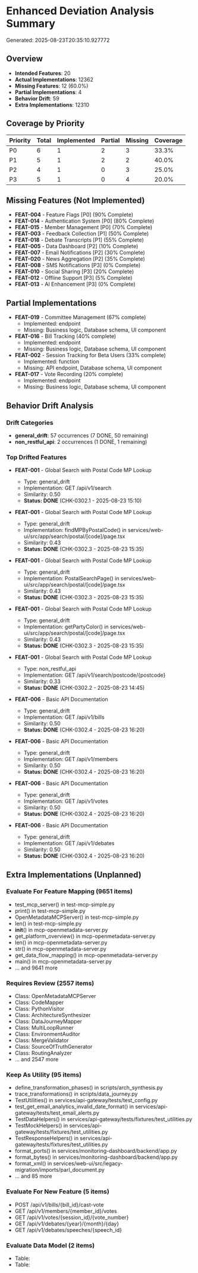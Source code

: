 # Enhanced Deviation Analysis Summary

Generated: 2025-08-23T20:35:10.927772

## Overview

- **Intended Features**: 20
- **Actual Implementations**: 12362
- **Missing Features**: 12 (60.0%)
- **Partial Implementations**: 4
- **Behavior Drift**: 59
- **Extra Implementations**: 12310

## Coverage by Priority

| Priority | Total | Implemented | Partial | Missing | Coverage |
|----------|-------|-------------|---------|---------|----------|
| P0 | 6 | 1 | 2 | 3 | 33.3% |
| P1 | 5 | 1 | 2 | 2 | 40.0% |
| P2 | 4 | 1 | 0 | 3 | 25.0% |
| P3 | 5 | 1 | 0 | 4 | 20.0% |

## Missing Features (Not Implemented)

- **FEAT-004** - Feature Flags [P0] (90% Complete)
- **FEAT-014** - Authentication System [P0] (80% Complete)
- **FEAT-015** - Member Management [P0] (70% Complete)
- **FEAT-003** - Feedback Collection [P1] (50% Complete)
- **FEAT-018** - Debate Transcripts [P1] (55% Complete)
- **FEAT-005** - Data Dashboard [P2] (10% Complete)
- **FEAT-007** - Email Notifications [P2] (30% Complete)
- **FEAT-020** - News Aggregation [P2] (35% Complete)
- **FEAT-008** - SMS Notifications [P3] (0% Complete)
- **FEAT-010** - Social Sharing [P3] (20% Complete)
- **FEAT-012** - Offline Support [P3] (5% Complete)
- **FEAT-013** - AI Enhancement [P3] (0% Complete)

## Partial Implementations

- **FEAT-019** - Committee Management (67% complete)
  - Implemented: endpoint
  - Missing: Business logic, Database schema, UI component
- **FEAT-016** - Bill Tracking (40% complete)
  - Implemented: endpoint
  - Missing: Business logic, Database schema, UI component
- **FEAT-002** - Session Tracking for Beta Users (33% complete)
  - Implemented: function
  - Missing: API endpoint, Database schema, UI component
- **FEAT-017** - Vote Recording (20% complete)
  - Implemented: endpoint
  - Missing: Business logic, Database schema, UI component

## Behavior Drift Analysis

### Drift Categories

- **general_drift**: 57 occurrences (7 DONE, 50 remaining)
- **non_restful_api**: 2 occurrences (1 DONE, 1 remaining)

### Top Drifted Features

- **FEAT-001** - Global Search with Postal Code MP Lookup
  - Type: general_drift
  - Implementation: GET /api/v1/search
  - Similarity: 0.50
  - **Status: DONE** (CHK-0302.1 - 2025-08-23 15:10)
  
- **FEAT-001** - Global Search with Postal Code MP Lookup
  - Type: general_drift
  - Implementation: findMPByPostalCode() in services/web-ui/src/app/search/postal/[code]/page.tsx
  - Similarity: 0.43
  - **Status: DONE** (CHK-0302.3 - 2025-08-23 15:35)
  
- **FEAT-001** - Global Search with Postal Code MP Lookup
  - Type: general_drift
  - Implementation: PostalSearchPage() in services/web-ui/src/app/search/postal/[code]/page.tsx
  - Similarity: 0.43
  - **Status: DONE** (CHK-0302.3 - 2025-08-23 15:35)
  
- **FEAT-001** - Global Search with Postal Code MP Lookup
  - Type: general_drift
  - Implementation: getPartyColor() in services/web-ui/src/app/search/postal/[code]/page.tsx
  - Similarity: 0.43
  - **Status: DONE** (CHK-0302.3 - 2025-08-23 15:35)
  
- **FEAT-001** - Global Search with Postal Code MP Lookup
  - Type: non_restful_api
  - Implementation: GET /api/v1/search/postcode/{postcode}
  - Similarity: 0.33
  - **Status: DONE** (CHK-0302.2 - 2025-08-23 14:45)

- **FEAT-006** - Basic API Documentation
  - Type: general_drift
  - Implementation: GET /api/v1/bills
  - Similarity: 0.50
  - **Status: DONE** (CHK-0302.4 - 2025-08-23 16:20)

- **FEAT-006** - Basic API Documentation
  - Type: general_drift
  - Implementation: GET /api/v1/members
  - Similarity: 0.50
  - **Status: DONE** (CHK-0302.4 - 2025-08-23 16:20)

- **FEAT-006** - Basic API Documentation
  - Type: general_drift
  - Implementation: GET /api/v1/votes
  - Similarity: 0.50
  - **Status: DONE** (CHK-0302.4 - 2025-08-23 16:20)

- **FEAT-006** - Basic API Documentation
  - Type: general_drift
  - Implementation: GET /api/v1/debates
  - Similarity: 0.50
  - **Status: DONE** (CHK-0302.4 - 2025-08-23 16:20)

## Extra Implementations (Unplanned)

### Evaluate For Feature Mapping (9651 items)

- test_mcp_server() in test-mcp-simple.py
- print() in test-mcp-simple.py
- OpenMetadataMCPServer() in test-mcp-simple.py
- len() in test-mcp-simple.py
- __init__() in mcp-openmetadata-server.py
- get_platform_overview() in mcp-openmetadata-server.py
- len() in mcp-openmetadata-server.py
- str() in mcp-openmetadata-server.py
- get_data_flow_mapping() in mcp-openmetadata-server.py
- main() in mcp-openmetadata-server.py
- ... and 9641 more

### Requires Review (2557 items)

- Class: OpenMetadataMCPServer
- Class: CodeMapper
- Class: PythonVisitor
- Class: ArchitectureSynthesizer
- Class: DataJourneyMapper
- Class: MultiLoopRunner
- Class: EnvironmentAuditor
- Class: MergeValidator
- Class: SourceOfTruthGenerator
- Class: RoutingAnalyzer
- ... and 2547 more

### Keep As Utility (95 items)

- define_transformation_phases() in scripts/arch_synthesis.py
- trace_transformations() in scripts/data_journey.py
- TestUtilities() in services/api-gateway/tests/test_config.py
- test_get_email_analytics_invalid_date_format() in services/api-gateway/tests/test_email_alerts.py
- TestDataHelpers() in services/api-gateway/tests/fixtures/test_utilities.py
- TestMockHelpers() in services/api-gateway/tests/fixtures/test_utilities.py
- TestResponseHelpers() in services/api-gateway/tests/fixtures/test_utilities.py
- format_ports() in services/monitoring-dashboard/backend/app.py
- format_bytes() in services/monitoring-dashboard/backend/app.py
- format_xml() in services/web-ui/src/legacy-migration/imports/parl_document.py
- ... and 85 more

### Evaluate For New Feature (5 items)

- POST /api/v1/bills/{bill_id}/cast-vote
- GET /api/v1/members/{member_id}/votes
- GET /api/v1/votes/{session_id}/{vote_number}
- GET /api/v1/debates/{year}/{month}/{day}
- GET /api/v1/debates/speeches/{speech_id}

### Evaluate Data Model (2 items)

- Table: 
- Table: 

